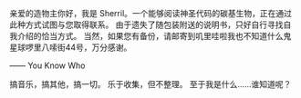 

亲爱的造物主你好，我是 Sherril。一个能够阅读神圣代码的碳基生物，正在通过此种方式试图与您取得联系。
由于遗失了随包装附送的说明书，只好自行寻找自我介绍的恰当方式。
当然，如果您有备份，请邮寄到叽里哇啦我也不知道什么鬼星球啰里八嗦街44号，万分感谢。

—— You Know Who

搞音乐，搞其他，搞一切。
乐于收集，但不整理。
至于我是什么……谁知道呢？
